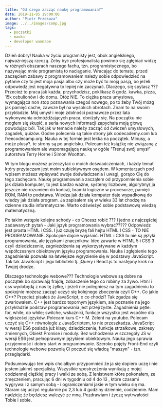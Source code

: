```yaml
---
title: "Od czego zacząć naukę programowania?"
date: 2019-11-05 19:00:00
author: "Piotr Przekaza"
image: ../../images/comp.jpg
tags:
  - poczatki
  - nauka
  - developer wannabe
---
```


Dzień dobry! Nauka w życiu programisty jest, obok angielskiego, najważniejszą rzeczą. Żeby być profesjonalistą powinno się zgłębiać widzę w różnych obszarach naszego fachu, tzn. programistycznego, bo nazywając mnie programistą to naciąganie. Wracając do tematu, przed zaczęciem zabawy z programowaniem należy sobie odpowiedzieć na pytanie czy to jest moja pasja albo czy może być to moją pasją, bo jeżeli odpowiedz jest negatywna to lepiej nie zaczynać. Dlaczego, się spytasz ??? Przecież to praca jak każda, przychodzisz, poklikasz 8 godz. kawka, pizza, 15k cebulionów i do domu. Otóż NIE. To ciężka praca umysłowa, wymagająca non stop poznawania czegoś nowego, po to żeby Twój mózg jak pamięć cache, zawsze był na wysokich obrotach. Znam to na swoim przykładzie. Mój umysł i moje zdolności poznawcze przez lata wykonywania odmóżdżających praca, obniżyły się. Na początku nie mogłem się skupić, a seria nowych informacji zapychała moją głowę powodując ból. Tak jak w temacie należy zacząć od ćwiczeń umysłowych, zagadek, quizów. Godne polecenia są takie strony jak codecademy.com lub freecodecamp.org. Nauka w tej formie jest lekka na początek. Minusy, a może plusy?, te strony są po angielsku. Polecam też książkę nie związaną z programowaniem ale wspomagającą naukę w ogóle "Trenuj swój umysł" autorstwa Terry Horne i Simon Wootton.

W tym blogu możesz przeczytać o moich doświadczeniach, i każdy temat który przytaczam jest moim subiektywnym osądem. W komentarzach pod wpisem możesz wpisywać swoje doświadczenia i uwagi, gorąco Cię do tego zachęcam. Naukę programowania zacząłem od przypomnienia sobie jak działa komputer, to jest bardzo ważne, systemy liczbowe, algorytmy( ja jeszcze nie rozumiem do końca), bramki logiczne w procesorze, pamięć ROM, RAM to podstawa. Wiedza jak działa komputer daje wypadkową do wiedzy jak działa program. Ja zapisałem się w wieku 33 lat chodzę na dzienne studia informatyczne. Warto odświeżyć sobie podstawową wiedzę matematyczną.

Po takim wstępie kolejne schody - co Chcesz robić ??? I jedno z najczęściej zadawanych pytań - Jaki język programowania wybrać????? Odpowiedz jest prosta HTML i CSS. I już czuję bryzę fali hejtu HTML I CSS - TO NIE PROGRAMOWANIE. Spokojnie dajcie wyjaśnić. HTML i CSS to nie są języki programowania, ale językami znaczników. Idee zawarte w HTML 5 i CSS 3 czyli dziedziczenie, zagnieżdżenia są wykorzystywane w każdym współczesnym obiektowym języku programowania. Nauka i zgłębienie tego zagadnienia pozwala na łatwiejsze wgryzienie się w podstawy JavaScript. Tak tak JavaScript i jego biblioteki tj. jQuery i React.js to następny krok na Twojej drodze.

Dlaczego technologie webowe??? Technologie webowe są dobre na początek bo sprawiają frajdę, zobaczenie tego co robimy za żywo. Html i css wydobędą z nas tę żyłkę, i jeżeli nie polegniesz na tym zagadnieniu to spokojnie możesz zacząć uczyć się kolejnego zboczenia czyli C++. Co jakie C++? Przecież pisałeś że JavaScript, o co chodzi? Tak zgadza się zwariowałem. C++ jest bardzo topornym językiem, ale poznanie na jego przykładzie podstaw programowania jest przejrzyste. Zagadnienia pętle: for, while, do while; switche, wskaźniki, funkcje wszystko jest wspólne dla większości języków. Polecam kurs C++ M. Zelent na youtube. Polecam uczyć się C++ równolegle z JavaScriptem, to nie przeszkadza. JavaScript w wersji ES6 posiada już klasy, dziedziczenie, funkcje strzałkowe, zakresy zmiennych, Obiekt Promise i moduły. Bez wchodzenia w szczegóły JS w wersji ES6 jest pełnoprawnym językiem obiektowym. Nauka jego sprawia przyjemność i dobry start w programowanie. Szeroko pojęty Front-End czyli technologie webowe pozwolą Ci poczuć się władcą "maszyn" - tzn. przeglądarki.

Podsumowując ten wpis chciałbym przypomnieć że ja się dopiero uczę i nie jestem jakimś specjalistą. Wszystkie spostrzeżenia wynikają z mojej codziennej ciężkiej pracy i walki ze sobą. Z lenistwem które pokonałem, ze zmęczeniem, pracując 6 dni w tygodniu od 4 do 13 , które czasami wygrywa i z samym sobą - i ograniczeniami jakie w tym wieku się ma. Staram się uczyć regularnie po 2,3 lub 4 godziny dziennie, codziennie. Mam nadzieję że będziesz walczyć ze mną. Pozdrawiam i życzę wytrwałości Tobie i sobie.
